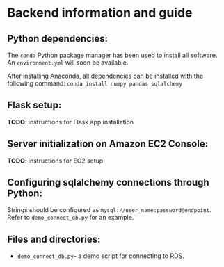 # Backend information and guide

## Python dependencies:
The `conda` Python package manager has been used to install all software. An `environment.yml` will soon be available.

After installing Anaconda, all dependencies can be installed with the following command:
`conda install numpy pandas sqlalchemy`

## Flask setup:
__TODO__: instructions for Flask app installation

## Server initialization on Amazon EC2 Console:
__TODO__: instructions for EC2 setup

## Configuring sqlalchemy connections through Python:
Strings should be configured as `mysql://user_name:password@endpoint`. Refer to `demo_connect_db.py` for an example.

## Files and directories:
- `demo_connect_db.py`- a demo script for connecting to RDS.
